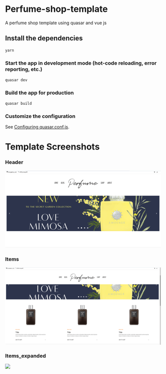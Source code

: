 # Perfume-shop-template
A perfume shop template using quasar and vue js


## Install the dependencies
```bash
yarn
```

### Start the app in development mode (hot-code reloading, error reporting, etc.)
```bash
quasar dev
```


### Build the app for production
```bash
quasar build
```

### Customize the configuration
See [Configuring quasar.conf.js](https://quasar.dev/quasar-cli/quasar-conf-js).


# Template Screenshots 

### Header
![](perfume-template/screenshots/Header.png)

### Items
![](perfume-template/screenshots/items.png)

### Items_expanded
![](perfume-template/screenshots/items_expanded.png)
